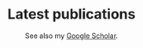 ---
widget: pages

# This file represents a page section.
headless: true

# Order that this section appears on the page.
weight: 50

title: Latest publications
subtitle: 'See also my [Google Scholar](https://scholar.google.com/citations?user=jxApK7gAAAAJ&hl=en).'

content:
# Filter on criteria
filters:
    folders:
    - publication
    tag: ''
    category: ''
    publication_type: ''
    author: ''
    exclude_featured: false
    exclude_future: false
    exclude_past: false
# Choose how many pages you would like to display (0 = all pages)
count: 0
# Choose how many pages you would like to offset by
offset: 0
# Page order: descending (desc) or ascending (asc) date.
order: desc
design:
# Choose a view for the listings:
view: citation
columns: '2'
---